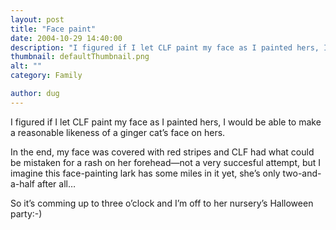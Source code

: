 ```yaml
---
layout: post
title: "Face paint"
date: 2004-10-29 14:40:00
description: "I figured if I let CLF paint my face as I painted hers, I would be able to make a reasonable likeness of a ginger cat&#8217;s face on hers. In the end, my face was covered with red stripes and&#8230;"
thumbnail: defaultThumbnail.png
alt: ""
category: Family

author: dug
---
```


<p>I figured if I let <span class="caps">CLF </span>paint my face as I painted hers, I would be able to make a reasonable likeness of a ginger cat&#8217;s face on hers. </p>

<p>In the end, my face was covered with red stripes and <span class="caps">CLF </span>had what could be mistaken for a rash on her forehead&#8212;not a very succesful attempt, but I imagine this face-painting lark has some miles in it yet, she&#8217;s only two-and-a-half after all&#8230;</p>

<p>So it&#8217;s comming up to three o&#8217;clock and I&#8217;m off to her nursery&#8217;s Halloween party:-)</p>

